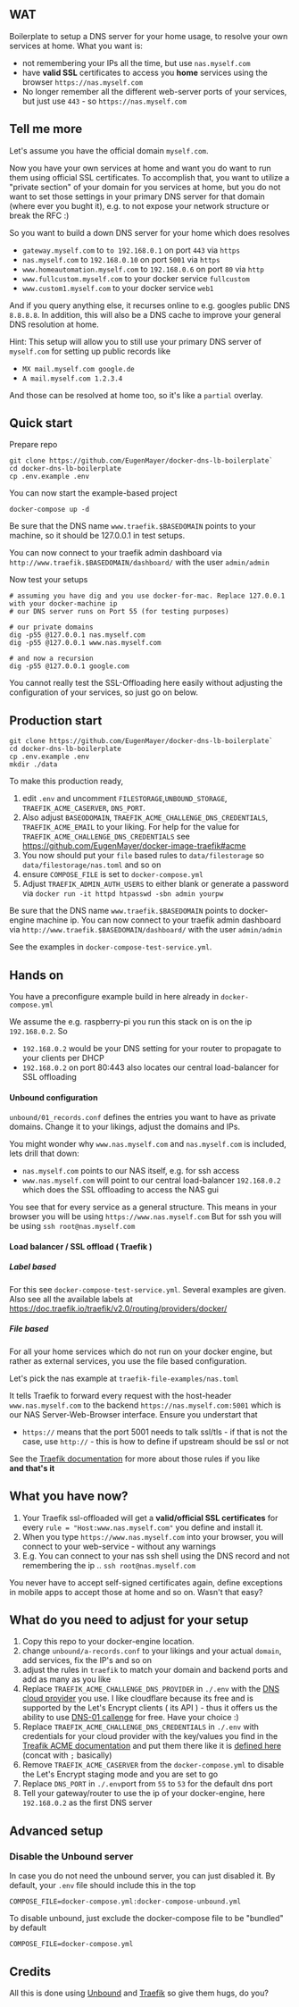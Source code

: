 ## WAT

Boilerplate to setup a DNS server for your home usage, to resolve your own services at home.
What you want is:

 - not remembering your IPs all the time, but use `nas.myself.com`
 - have **valid SSL** certificates to access you **home** services using the browser `https://nas.myself.com`
 - No longer remember all the different web-server ports of your services, but just use `443` - so `https://nas.myself.com`
 
## Tell me more
Let's assume you have the official domain `myself.com`.
 
Now you have your own services at home and want you do want to run them using official SSL certificates.
To accomplish that, you want to utilize a "private section" of your domain for you services at home, but you do not want to 
set those settings in your primary DNS server for that domain (where ever you bught it), e.g. to not expose your network structure
or break the RFC :)

So you want to build a down DNS server for your home which does resolves

 - `gateway.myself.com` to `to 192.168.0.1` on port `443` via `https`
 - `nas.myself.com`  to `192.168.0.10` on port `5001` via `https`
 - `www.homeautomation.myself.com` to `192.168.0.6` on port `80` via `http`
 - `www.fullcustom.myself.com` to your docker service `fullcustom`
 - `www.custom1.myself.com` to your docker service `web1`

 
And if you query anything else, it recurses online to e.g. googles public DNS `8.8.8.8`. 
In addition, this will also be a DNS cache to improve your general DNS resolution at home.

Hint: This setup will allow you to still use your primary DNS server of `myself.com` for setting up public records like

 - `MX mail.myself.com google.de`
 - `A mail.myself.com 1.2.3.4`
 
And those can be resolved at home too, so it's like a `partial` overlay.

## Quick start

Prepare repo
```console
git clone https://github.com/EugenMayer/docker-dns-lb-boilerplate`
cd docker-dns-lb-boilerplate
cp .env.example .env
```

You can now start the example-based project

```console
docker-compose up -d
```

Be sure that the DNS name `www.traefik.$BASEDOMAIN` points to your machine, so it should be 127.0.0.1 in test setups.

You can now connect to your traefik admin dashboard via `http://www.traefik.$BASEDOMAIN/dashboard/` with the user `admin/admin`

Now test your setups 

```console
# assuming you have dig and you use docker-for-mac. Replace 127.0.0.1 with your docker-machine ip
# our DNS server runs on Port 55 (for testing purposes)

# our private domains
dig -p55 @127.0.0.1 nas.myself.com
dig -p55 @127.0.0.1 www.nas.myself.com

# and now a recursion
dig -p55 @127.0.0.1 google.com
```
You cannot really test the SSL-Offloading here easily without adjusting the configuration of your services, so just go on below. 

## Production start

```console
git clone https://github.com/EugenMayer/docker-dns-lb-boilerplate`
cd docker-dns-lb-boilerplate
cp .env.example .env
mkdir ./data
```

To make this production ready,
 1. edit `.env` and uncomment `FILESTORAGE`,`UNBOUND_STORAGE`, `TRAEFIK_ACME_CASERVER`, `DNS_PORT`.
 2. Also adjust `BASEODOMAIN`, `TRAEFIK_ACME_CHALLENGE_DNS_CREDENTIALS`, `TRAEFIK_ACME_EMAIL` to your liking. For help for the value for `TRAEFIK_ACME_CHALLENGE_DNS_CREDENTIALS` see https://github.com/EugenMayer/docker-image-traefik#acme
 3. You now should put your `file` based rules to `data/filestorage` so `data/filestorage/nas.toml` and so on
 4. ensure `COMPOSE_FILE` is set to `docker-compose.yml`
 5. Adjust `TRAEFIK_ADMIN_AUTH_USERS` to either blank or generate a password via `docker run -it httpd htpasswd -sbn admin yourpw`


Be sure that the DNS name `www.traefik.$BASEDOMAIN` points to docker-engine machine ip.
You can now connect to your traefik admin dashboard via `http://www.traefik.$BASEDOMAIN/dashboard/` with the user `admin/admin`

See the examples in `docker-compose-test-service.yml`.

## Hands on
 
You have a preconfigure example build in here already in `docker-compose.yml`

We assume the e.g. raspberry-pi you run this stack on is on the ip `192.168.0.2`. So

- `192.168.0.2` would be your DNS setting for your router to propagate to your clients per DHCP
- `192.168.0.2` on port 80:443 also locates our central load-balancer for SSL offloading
 
#### Unbound configuration
`unbound/01_records.conf` defines the entries you want to have as private domains.
Change it to your likings, adjust the domains and IPs.

You might wonder why `www.nas.myself.com` and `nas.myself.com` is included, lets drill that down:

- `nas.myself.com` points to our NAS itself, e.g. for ssh access
- `www.nas.myself.com` will point to our central load-balancer `192.168.0.2` which does the SSL offloading to access the NAS gui

You see that for every service as a general structure. 
This means in your browser you will be using `https://www.nas.myself.com`
But for ssh you will be using `ssh root@nas.myself.com`
   

#### Load balancer / SSL offload ( Traefik )

##### Label based

For this see `docker-compose-test-service.yml`. Several examples are given.
Also see all the available labels at https://doc.traefik.io/traefik/v2.0/routing/providers/docker/

##### File based
For all your home services which do not run on your docker engine, but rather as external services, you use the file based configuration.

Let's pick the nas example at `traefik-file-examples/nas.toml`

It tells Traefik to forward every request with the host-header `www.nas.myself.com` to the backend `https://nas.myself.com:5001` which is our NAS Server-Web-Browser interface. Ensure you understart that
- `https://` means that the port 5001 needs to talk ssl/tls - if that is not the case, use `http://` - this is how to define if upstream should be ssl or not

See the [Traefik documentation](https://docs.traefik.io/configuration/backends/file/) for more about those rules if you like  
**and that's it** 


## What you have now?

1. Your Traefik ssl-offloaded will get a **valid/official SSL certificates** for every `rule = "Host:www.nas.myself.com"` you define and install it.
2. When you type `https://www.nas.myself.com` into your browser, you will connect to your web-service - without any warnings
3. E.g. You can connect to your nas ssh shell using the DNS record and not remembering the ip .. `ssh root@nas.myself.com`

You never have to accept self-signed certificates again, define exceptions in mobile apps to accept those at home and so on.
Wasn't that easy?

## What do you need to adjust for your setup
1. Copy this repo to your docker-engine location.
2. change `unbound/a-records.conf` to your likings and your actual `domain`, add services, fix the IP's and so on
3. adjust the rules in `traefik` to match your domain and backend ports and add as many as you like
4. Replace `TRAEFIK_ACME_CHALLENGE_DNS_PROVIDER` in `./.env` with the [DNS cloud provider](https://doc.traefik.io/traefik/https/acme/#providers) you use. I like cloudflare because its free and is supported by the Let's Encrypt clients ( its API ) - thus it offers us the ability to use [DNS-01 callenge](https://www.eff.org/de/deeplinks/2018/02/technical-deep-dive-securing-automation-acme-dns-challenge-validation) for free. Have your choice :)
5. Replace `TRAEFIK_ACME_CHALLENGE_DNS_CREDENTIALS` in `./.env` with credentials for your cloud provider with the key/values you find in the [Treafik ACME documentation](https://docs.traefik.io/configuration/acme/#provider) and put them there like it is [defined here](https://github.com/EugenMayer/docker-image-traefik#acme) (concat with `;` basically)
6. Remove `TRAEFIK_ACME_CASERVER` from the `docker-compose.yml` to disable the Let's Encrypt staging mode and you are set to go
7. Replace `DNS_PORT` in `./.env`port from `55` to `53` for the default dns port
8. Tell your gateway/router to use the ip of your docker-engine, here `192.168.0.2` as the first DNS server

## Advanced setup

### Disable the Unbound server
In case you do not need the unbound server, you can just disabled it.
By default, your `.env` file should include this in the top

```env
COMPOSE_FILE=docker-compose.yml:docker-compose-unbound.yml
```

To disable unbound, just exclude the docker-compose file to be "bundled" by default


```env
COMPOSE_FILE=docker-compose.yml
```

## Credits

All this is done using [Unbound](https://nlnetlabs.nl/projects/unbound/about/) and [Traefik](https://traefik.io/) so give them hugs, do you?
